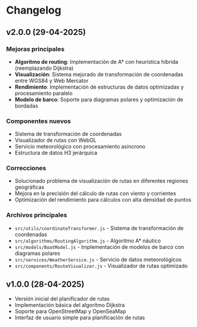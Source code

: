 # Changelog

## v2.0.0 (29-04-2025)

### Mejoras principales
- **Algoritmo de routing**: Implementación de A* con heurística híbrida (reemplazando Dijkstra)
- **Visualización**: Sistema mejorado de transformación de coordenadas entre WGS84 y Web Mercator
- **Rendimiento**: Implementación de estructuras de datos optimizadas y procesamiento paralelo
- **Modelo de barco**: Soporte para diagramas polares y optimización de bordadas

### Componentes nuevos
- Sistema de transformación de coordenadas
- Visualizador de rutas con WebGL
- Servicio meteorológico con procesamiento asíncrono
- Estructura de datos H3 jerárquica

### Correcciones
- Solucionado problema de visualización de rutas en diferentes regiones geográficas
- Mejora en la precisión del cálculo de rutas con viento y corrientes
- Optimización del rendimiento para cálculos con alta densidad de puntos

### Archivos principales
- `src/utils/coordinateTransformer.js` - Sistema de transformación de coordenadas
- `src/algorithms/RoutingAlgorithm.js` - Algoritmo A* náutico
- `src/models/BoatModel.js` - Implementación de modelos de barco con diagramas polares
- `src/services/WeatherService.js` - Servicio de datos meteorológicos
- `src/components/RouteVisualizer.js` - Visualizador de rutas optimizado

## v1.0.0 (28-04-2025)

- Versión inicial del planificador de rutas
- Implementación básica del algoritmo Dijkstra
- Soporte para OpenStreetMap y OpenSeaMap
- Interfaz de usuario simple para planificación de rutas
